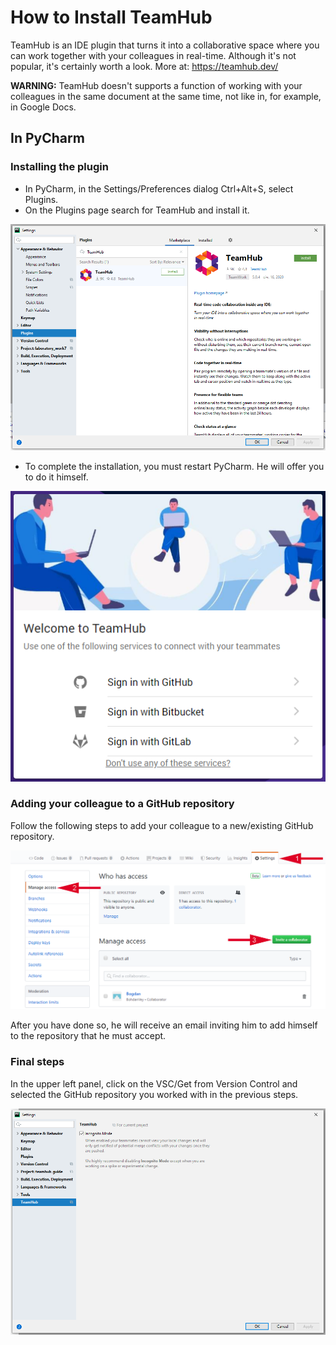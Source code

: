 # How to Install TeamHub

TeamHub is an IDE plugin that turns it into a collaborative space where you can work together with your colleagues in real-time. Although it's not popular, it's certainly worth a look. More at: https://teamhub.dev/

**WARNING:** TeamHub doesn't supports a function of working with your colleagues in the same document at the same time, not like in, for example, in Google Docs.

## In PyCharm

### Installing the plugin

* In PyCharm, in the Settings/Preferences dialog Ctrl+Alt+S, select Plugins.
* On the Plugins page search for TeamHub and install it.

![1](https://github.com/kenticent9/teamhub_guide/blob/master/images/1.png)

* To complete the installation, you must restart PyCharm. He will offer you to do it himself.

![2](https://github.com/kenticent9/teamhub_guide/blob/master/images/2.png)

### Adding your colleague to a GitHub repository

Follow the following steps to add your colleague to a new/existing GitHub repository.

![3](https://github.com/kenticent9/teamhub_guide/blob/master/images/3.png)

After you have done so, he will receive an email inviting him to add himself to the repository that he must accept.

### Final steps
In the upper left panel, click on the VSC/Get from Version Control and selected the GitHub repository you worked with in the previous steps.

![4](https://github.com/kenticent9/teamhub_guide/blob/master/images/5.png)
